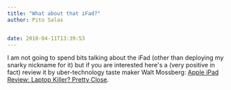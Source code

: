 ```yaml
---
title: "What about that iFad?"
author: Pito Salas


date: 2010-04-11T13:39:53
---
```




I am not going to spend bits talking about the iFad (other than deploying my
snarky nickname for it) but if you are interested here's a (very positive in
fact) review it by uber-technology taste maker Walt Mossberg: [Apple iPad
Review: Laptop Killer? Pretty
Close](<http://ptech.allthingsd.com/20100331/apple-ipad-review/>).


